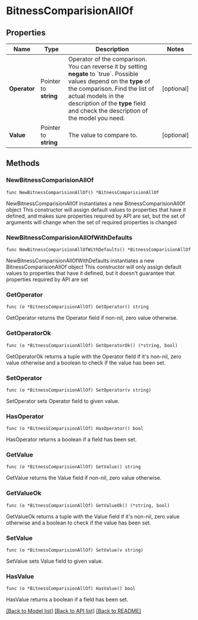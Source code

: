 # BitnessComparisionAllOf

## Properties

Name | Type | Description | Notes
------------ | ------------- | ------------- | -------------
**Operator** | Pointer to **string** | Operator of the comparison. You can reverse it by setting **negate** to &#x60;true&#x60;.   Possible values depend on the **type** of the comparison. Find the list of actual models in the description of the **type** field and check the description of the model you need. | [optional] 
**Value** | Pointer to **string** | The value to compare to. | [optional] 

## Methods

### NewBitnessComparisionAllOf

`func NewBitnessComparisionAllOf() *BitnessComparisionAllOf`

NewBitnessComparisionAllOf instantiates a new BitnessComparisionAllOf object
This constructor will assign default values to properties that have it defined,
and makes sure properties required by API are set, but the set of arguments
will change when the set of required properties is changed

### NewBitnessComparisionAllOfWithDefaults

`func NewBitnessComparisionAllOfWithDefaults() *BitnessComparisionAllOf`

NewBitnessComparisionAllOfWithDefaults instantiates a new BitnessComparisionAllOf object
This constructor will only assign default values to properties that have it defined,
but it doesn't guarantee that properties required by API are set

### GetOperator

`func (o *BitnessComparisionAllOf) GetOperator() string`

GetOperator returns the Operator field if non-nil, zero value otherwise.

### GetOperatorOk

`func (o *BitnessComparisionAllOf) GetOperatorOk() (*string, bool)`

GetOperatorOk returns a tuple with the Operator field if it's non-nil, zero value otherwise
and a boolean to check if the value has been set.

### SetOperator

`func (o *BitnessComparisionAllOf) SetOperator(v string)`

SetOperator sets Operator field to given value.

### HasOperator

`func (o *BitnessComparisionAllOf) HasOperator() bool`

HasOperator returns a boolean if a field has been set.

### GetValue

`func (o *BitnessComparisionAllOf) GetValue() string`

GetValue returns the Value field if non-nil, zero value otherwise.

### GetValueOk

`func (o *BitnessComparisionAllOf) GetValueOk() (*string, bool)`

GetValueOk returns a tuple with the Value field if it's non-nil, zero value otherwise
and a boolean to check if the value has been set.

### SetValue

`func (o *BitnessComparisionAllOf) SetValue(v string)`

SetValue sets Value field to given value.

### HasValue

`func (o *BitnessComparisionAllOf) HasValue() bool`

HasValue returns a boolean if a field has been set.


[[Back to Model list]](../README.md#documentation-for-models) [[Back to API list]](../README.md#documentation-for-api-endpoints) [[Back to README]](../README.md)


